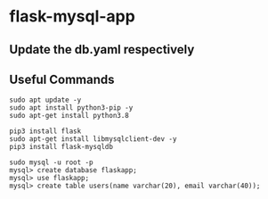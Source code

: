 # flask-mysql-app

## Update the db.yaml respectively 

## Useful Commands
```
sudo apt update -y
sudo apt install python3-pip -y
sudo apt-get install python3.8

pip3 install flask
sudo apt-get install libmysqlclient-dev -y
pip3 install flask-mysqldb

sudo mysql -u root -p
mysql> create database flaskapp;
mysql> use flaskapp;
mysql> create table users(name varchar(20), email varchar(40));
```
